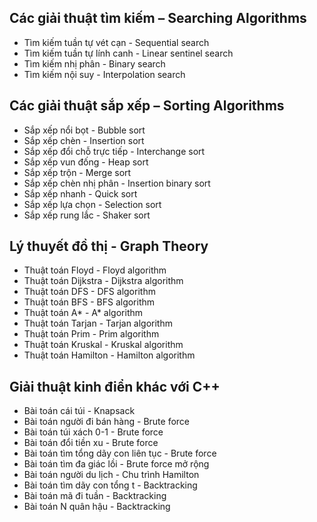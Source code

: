 ## Các giải thuật tìm kiếm – Searching Algorithms
- Tìm kiếm tuần tự vét cạn - Sequential search
- Tìm kiếm tuần tự lính canh - Linear sentinel search
- Tìm kiếm nhị phân - Binary search
- Tìm kiếm nội suy - Interpolation search

## Các giải thuật sắp xếp – Sorting Algorithms
- Sắp xếp nổi bọt - Bubble sort
- Sắp xếp chèn - Insertion sort
- Sắp xếp đổi chỗ trực tiếp - Interchange sort
- Sắp xếp vun đống - Heap sort
- Sắp xếp trộn - Merge sort
- Sắp xếp chèn nhị phân - Insertion binary sort
- Sắp xếp nhanh - Quick sort
- Sắp xếp lựa chọn - Selection sort
- Sắp xếp rung lắc - Shaker sort

## Lý thuyết đồ thị - Graph Theory
- Thuật toán Floyd - Floyd algorithm
- Thuật toán Dijkstra - Dijkstra algorithm
- Thuật toán DFS - DFS algorithm
- Thuật toán BFS - BFS algorithm
- Thuật toán A* - A* algorithm
- Thuật toán Tarjan - Tarjan algorithm
- Thuật toán Prim - Prim algorithm
- Thuật toán Kruskal - Kruskal algorithm
- Thuật toán Hamilton - Hamilton algorithm

## Giải thuật kinh điển khác với C++
- Bài toán cái túi - Knapsack
- Bài toán người đi bán hàng - Brute force
- Bài toán túi xách 0-1 - Brute force
- Bài toán đổi tiền xu - Brute force
- Bài toán tìm tổng dãy con liên tục - Brute force
- Bài toán tìm đa giác lồi - Brute force mở rộng
- Bài toán người du lịch - Chu trình Hamilton
- Bài toán tìm dãy con tổng t - Backtracking
- Bài toán mã đi tuần - Backtracking
- Bài toán N quân hậu - Backtracking
